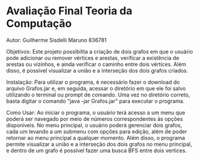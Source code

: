 # Avaliação Final Teoria da Computação
Autor: Guilherme Sisdelli Maruno 836781

Objetivos: Este projeto possibilita a criação de dois grafos em que o usuário pode adicionar ou remover vértices e arestas, verificar a existência de arestas ou vizinhos, e ainda verificar o caminho entre dois vértices. Além disso, é possível visualizar a união e a interseção dos dois grafos criados.

Instalação: Para utilizar o programa, é necessário fazer o download do arquivo Grafos.jar e, em seguida, acessar o diretório em que ele foi salvo utilizando o terminal ou prompt de comando. Uma vez no diretório correto, basta digitar o comando "java -jar Grafos.jar" para executar o programa.

Como Usar: Ao iniciar o programa, o usuário terá acesso a um menu que poderá ser navegado por meio de números correspondentes às opções disponíveis. No menu principal, o usuário poderá gerenciar dois grafos, cada um levando a um submenu com opções para edição, além de poder retornar ao menu principal a qualquer momento. Além disso, o programa permite visualizar a união e a interseção dos dois grafos no menu principal, e dentro de um grafo é possível fazer uma busca BFS entre dois vertices.
